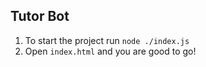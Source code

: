 ## Tutor Bot

1. To start the project run `node ./index.js`
2. Open `index.html` and you are good to go!